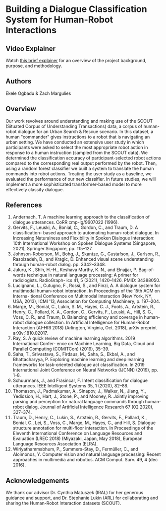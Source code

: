 # Building a Dialogue Classification System for Human-Robot Interactions

## Video Explainer

Watch [this brief explainer](https://www.youtube.com/watch?v=osUNWaqUXEg) for an overview of the project background, purpose, and methodology.

## Authors
Ekele Ogbadu & Zach Margulies 

## Overview

Our work revolves around understanding and making use of the SCOUT (Situated Corpus of Understanding Transactions) data, a corpus of human-robot dialogue for an Urban Search & Rescue scenario. In this dataset, a human "commander" gives instructions to a robot that is navigating an urban setting. We have conducted an extensive user study in which participants were asked to select the most appropriate robot action in response to a human instruction (sampled from the SCOUT data). We determined the classification accuracy of participant-selected robot actions compared to the corresponding real output performed by the robot. Then, using a random forest classifier we built a system to translate the human commands into robot actions. Treating the user study as a baseline, we evaluated the performance of our new classifier. In future studies, we will implement a more sophisticated transformer-based model to more effectively classify dialogue.

## References
1. Andernach, T. A machine learning approach to the classification of dialogue
utterances. CoRR cmp-lg/9607022 (1996).
2. Gervits, F., Leuski, A., Bonial, C., Gordon, C., and Traum, D. A classification-
based approach to automating human-robot dialogue. In Increasing Naturalness
and Flexibility in Spoken Dialogue Interaction: 10th International Workshop on
Spoken Dialogue Systems (Singapore, 2021), Springer Singapore, pp. 115–127.
3. Johnson-Roberson, M., Bohg, J., Skantze, G., Gustafson, J., Carlson, R.,
Rasolzadeh, B., and Kragic, D. Enhanced visual scene understanding through
human-robot dialog. pp. 3342–3348.
4. Juluru, K., Shih, H.-H., Keshava Murthy, K. N., and Elnajjar, P. Bag-of-words
technique in natural language processing: A primer for radiologists. RadioGraph-
ics 41, 5 (2021), 1420–1426. PMID: 34388050.
5. Lucignano, L., Cutugno, F., Rossi, S., and Finzi, A. A dialogue system for
multimodal human-robot interaction. In Proceedings of the 15th ACM on Interna-
tional Conference on Multimodal Interaction (New York, NY, USA, 2013), ICMI ’13,
Association for Computing Machinery, p. 197–204.
6. Marge, M., Bonial, C., Lukin, S. M., Hayes, C. J., Foots, A., Artstein, R., Henry,
C., Pollard, K. A., Gordon, C., Gervits, F., Leuski, A., Hill, S. G., Voss, C. R.,
and Traum, D. Balancing efficiency and coverage in human-robot dialogue
collection. In Artificial Intelligence for Human-Robot Interaction (AI-HRI 2018)
(Arlington, Virginia, Oct. 2018), arXiv preprint arXiv:1810.02017.
7. Ray, S. A quick review of machine learning algorithms. 2019 International Confer-
ence on Machine Learning, Big Data, Cloud and Parallel Computing (COMITCon)
(2019), 35–39.
8. Saha, T., Srivastava, S., Firdaus, M., Saha, S., Ekbal, A., and Bhattacharyya,
P. Exploring machine learning and deep learning frameworks for task-oriented
dialogue act classification. In 2019 International Joint Conference on Neural
Networks (IJCNN) (2019), pp. 1–8.
9. Schuurmans, J., and Frasincar, F. Intent classification for dialogue utterances.
IEEE Intelligent Systems 35, 1 (2020), 82–88.
10. Thomason, J., Padmakumar, A., Sinapov, J., Walker, N., Jiang, Y., Yedidsion,
H., Hart, J., Stone, P., and Mooney, R. Jointly improving parsing and perception
for natural language commands through human-robot dialog. Journal of Artificial
Intelligence Research 67 (02 2020), 327–374.
11. Traum, D., Henry, C., Lukin, S., Artstein, R., Gervits, F., Pollard, K., Bonial,
C., Lei, S., Voss, C., Marge, M., Hayes, C., and Hill, S. Dialogue structure
annotation for multi-floor interaction. In Proceedings of the Eleventh International
Conference on Language Resources and Evaluation (LREC 2018) (Miyazaki, Japan,
May 2018), European Language Resources Association (ELRA).
12. Wiriyathammabhum, P., Summers-Stay, D., Fermüller, C., and Aloimonos,
Y. Computer vision and natural language processing: Recent approaches in
multimedia and robotics. ACM Comput. Surv. 49, 4 (dec 2016).

## Acknowledgements
We thank our advisor Dr. Cynthia Matuszek (IRAL) for her generous guidance and support, and Dr. Stephanie Lukin (ARL) for collaborating and sharing the Human-Robot Interaction datasets (SCOUT).
